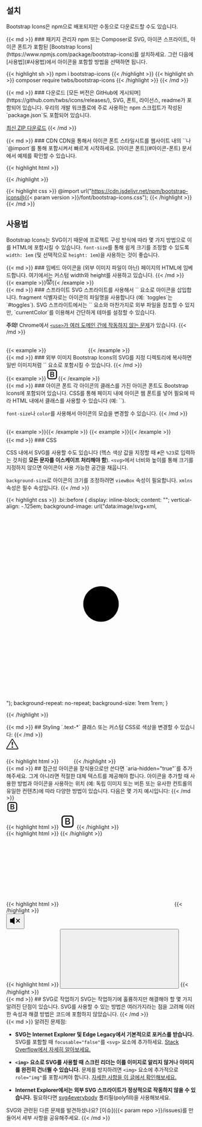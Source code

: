 ---
---

## 설치

Bootstrap Icons은 npm으로 배포되지만 수동으로 다운로드할 수도 있습니다.

<div class="row my-4">
  <div class="col-md-4">
{{< md >}}
### 패키지 관리자
npm 또는 Composer로 SVG, 아이콘 스프라이트, 아이콘 폰트가 포함된 [Bootstrap Icons](https://www.npmjs.com/package/bootstrap-icons)를 설치하세요. 그런 다음에 [사용법](#사용법)에서 아이콘을 포함할 방법을 선택하면 됩니다.

{{< highlight sh >}}
npm i bootstrap-icons
{{< /highlight >}}
{{< highlight sh >}}
composer require twbs/bootstrap-icons
{{< /highlight >}}
{{< /md >}}
  </div>
  <div class="col-md-4">
{{< md >}}
### 다운로드
[모든 버전은 GitHub에 게시되며](https://github.com/twbs/icons/releases/), SVG, 폰트, 라이선스, readme가 포함되어 있습니다. 우리의 개발 워크플로에 주로 사용하는 npm 스크립트가 작성된 `package.json`도 포함되어 있습니다.

<a class="btn btn-outline-primary" href="https://github.com/twbs/icons/releases/latest/">최신 ZIP 다운로드</a>
{{< /md >}}
  </div>
  <div class="col-md-4">
{{< md >}}
### CDN
CDN을 통해서 아이콘 폰트 스타일시트를 웹사이트 내의 `<head>`나 `@import`를 통해 포함시켜서 빠르게 시작하세요. [아이콘 폰트](#아이콘-폰트) 문서에서 예제를 확인할 수 있습니다.

{{< highlight html >}}
<link rel="stylesheet" href="https://cdn.jsdelivr.net/npm/bootstrap-icons@{{< param version >}}/font/bootstrap-icons.css">
{{< /highlight >}}

{{< highlight css >}}
@import url("https://cdn.jsdelivr.net/npm/bootstrap-icons@{{< param version >}}/font/bootstrap-icons.css");
{{< /highlight >}}
{{< /md >}}
  </div>
</div>

## 사용법

Bootstrap Icons는 SVG이기 때문에 프로젝트 구성 방식에 따라 몇 가지 방법으로 이를 HTML에 포함시킬 수 있습니다. `font-size`를 통해 쉽게 크기를 조정할 수 있도록 `width: 1em` (및 선택적으로 `height: 1em`)을 사용하는 것이 좋습니다.

<div class="row my-4">
  <div class="col-md-4">
{{< md >}}
### 임베드
아이콘을 (외부 이미지 파일이 아닌) 페이지의 HTML에 임베드합니다. 여기에서는 커스텀 width와 height를 사용하고 있습니다.
{{< /md >}}
  </div>
  <div class="col-md-8">
    {{< example >}}<svg xmlns="http://www.w3.org/2000/svg" width="16" height="16" fill="currentColor" class="bi bi-emoji-heart-eyes" viewBox="0 0 16 16"><path d="M8 15A7 7 0 1 1 8 1a7 7 0 0 1 0 14zm0 1A8 8 0 1 0 8 0a8 8 0 0 0 0 16z"/><path d="M11.315 10.014a.5.5 0 0 1 .548.736A4.498 4.498 0 0 1 7.965 13a4.498 4.498 0 0 1-3.898-2.25.5.5 0 0 1 .548-.736h.005l.017.005.067.015.252.055c.215.046.515.108.857.169.693.124 1.522.242 2.152.242.63 0 1.46-.118 2.152-.242a26.58 26.58 0 0 0 1.109-.224l.067-.015.017-.004.005-.002zM4.756 4.566c.763-1.424 4.02-.12.952 3.434-4.496-1.596-2.35-4.298-.952-3.434zm6.488 0c1.398-.864 3.544 1.838-.952 3.434-3.067-3.554.19-4.858.952-3.434z"/></svg>{{< /example >}}
  </div>
</div>

<div class="row my-4">
  <div class="col-md-4">
{{< md >}}
### 스프라이트
SVG 스프라이트를 사용해서 `<use>` 요소로 아이콘을 삽입합니다. fragment 식별자로는 아이콘의 파일명을 사용합니다 (예: `toggles`는 `#toggles`). SVG 스프라이트에서는 `<img>` 요소와 마찬가지로 외부 파일을 참조할 수 있지만, `currentColor`를 이용해서 간단하게 테마를 설정할 수 있습니다.

**주의!** Chrome에서 [`<use>`가 여러 도메인 간에 작동하지 않는 문제](https://bugs.chromium.org/p/chromium/issues/detail?id=470601)가 있습니다.
{{< /md >}}
  </div>
  <div class="col-md-8">
{{< example >}}
<svg class="bi" width="32" height="32" fill="currentColor">
  <use xlink:href="bootstrap-icons.svg#heart-fill"/>
</svg>
<svg class="bi" width="32" height="32" fill="currentColor">
  <use xlink:href="bootstrap-icons.svg#toggles"/>
</svg>
<svg class="bi" width="32" height="32" fill="currentColor">
  <use xlink:href="bootstrap-icons.svg#shop"/>
</svg>
{{< /example >}}
  </div>
</div>

<div class="row my-4">
  <div class="col-md-4">
{{< md >}}
### 외부 이미지
Bootstrap Icons의 SVG를 지정 디렉토리에 복사하면 일반 이미지처럼 `<img>` 요소로 포함시킬 수 있습니다.
{{< /md >}}
  </div>
  <div class="col-md-8">
    {{< example >}}<img src="/assets/img/bootstrap.svg" alt="Bootstrap" width="32" height="32">{{< /example >}}
  </div>
</div>

<div class="row my-4">
  <div class="col-md-4">
{{< md >}}
### 아이콘 폰트
각 아이콘의 클래스를 가진 아이콘 폰트도 Bootstrap Icons에 포함되어 있습니다. CSS를 통해 페이지 내에 아이콘 웹 폰트를 넣어 필요에 따라 HTML 내에서 클래스를 사용할 수 있습니다 (예: `<i class="bi-alarm-clock"></i>`).

`font-size`나 `color`를 사용해서 아이콘의 모습을 변경할 수 있습니다.
{{< /md >}}
  </div>
  <div class="col-md-8">
    {{< example >}}<i class="bi-alarm"></i>{{< /example >}}
    {{< example >}}<i class="bi-alarm" style="font-size: 2rem; color: cornflowerblue;"></i>{{< /example >}}
  </div>
</div>

<div class="row">
  <div class="col-md-4">
{{< md >}}
### CSS

CSS 내에서 SVG를 사용할 수도 있습니다 (헥스 색상 값을 지정할 때 `#`은 `%23`로 입력하는 것처럼 **모든 문자를 이스케이프 처리해야 함**). `<svg>`에서 너비와 높이를 통해 크기를 지정하지 않으면 아이콘이 사용 가능한 공간을 채웁니다.

`background-size`로 아이콘의 크기를 조정하려면 `viewBox` 속성이 필요합니다. `xmlns` 속성은 필수 속성입니다.
{{< /md >}}
  </div>
  <div class="col-md-8">
{{< highlight css >}}
.bi::before {
  display: inline-block;
  content: "";
  vertical-align: -.125em;
  background-image: url("data:image/svg+xml,<svg viewBox='0 0 16 16' fill='%23333' xmlns='http://www.w3.org/2000/svg'><path fill-rule='evenodd' d='M8 9.5a1.5 1.5 0 1 0 0-3 1.5 1.5 0 0 0 0 3z' clip-rule='evenodd'/></svg>");
  background-repeat: no-repeat;
  background-size: 1rem 1rem;
}

{{< /highlight >}}
  </div>
</div>

<div class="row my-4">
  <div class="col-md-4">
{{< md >}}
## Styling
`.text-*` 클래스 또는 커스텀 CSS로 색상을 변경할 수 있습니다:
{{< /md >}}
  </div>
  <div class="col-md-8">
    <div class="bd-example">
      <svg class="bi bi-exclamation-triangle text-success" width="32" height="32" fill="currentColor" viewBox="0 0 16 16" xmlns="http://www.w3.org/2000/svg">
        <path d="M7.938 2.016A.13.13 0 0 1 8.002 2a.13.13 0 0 1 .063.016.146.146 0 0 1 .054.057l6.857 11.667c.036.06.035.124.002.183a.163.163 0 0 1-.054.06.116.116 0 0 1-.066.017H1.146a.115.115 0 0 1-.066-.017.163.163 0 0 1-.054-.06.176.176 0 0 1 .002-.183L7.884 2.073a.147.147 0 0 1 .054-.057zm1.044-.45a1.13 1.13 0 0 0-1.96 0L.165 13.233c-.457.778.091 1.767.98 1.767h13.713c.889 0 1.438-.99.98-1.767L8.982 1.566z"/>
        <path d="M7.002 12a1 1 0 1 1 2 0 1 1 0 0 1-2 0zM7.1 5.995a.905.905 0 1 1 1.8 0l-.35 3.507a.552.552 0 0 1-1.1 0L7.1 5.995z"/>
      </svg>
    </div>
{{< highlight html >}}
<svg class="bi bi-exclamation-triangle text-success" width="32" height="32" fill="currentColor" viewBox="0 0 16 16" xmlns="http://www.w3.org/2000/svg">
  ...
</svg>
{{< /highlight >}}
  </div>
</div>

<div class="row my-4">
  <div class="col-md-4">
{{< md >}}
## 접근성
아이콘을 장식용으로만 쓴다면 `aria-hidden="true"`를 추가해주세요. 그게 아니라면 적절한 대체 텍스트를 제공해야 합니다. 아이콘을 추가할 때 사용한 방법과 아이콘을 사용하는 위치 (예: 독립 이미지 또는 버튼 또는 유사한 컨트롤의 유일한 컨텐츠)에 따라 다양한 방법이 있습니다. 다음은 몇 가지 예시입니다:
{{< /md >}}
  </div>
  <div class="col-md-8">
    <div class="bd-example">
      <img src="/assets/img/bootstrap.svg" alt="Bootstrap" width="32" height="32">
    </div>
{{< highlight html >}}
<!-- alt="..." on <img> element -->
<img src="/assets/img/bootstrap.svg" alt="Bootstrap" ...>
{{< /highlight >}}
    <div class="bd-example">
      <i class="bi-github" role="img" style="font-size: 2em" aria-label="GitHub"></i>
    </div>
{{< highlight html >}}
<i class="bi-github" role="img" aria-label="GitHub"></i>
{{< /highlight >}}
    <div class="bd-example">
      <svg class="bi" width="32" height="32" fill="currentColor" role="img" aria-label="Tools">
        <use xlink:href="bootstrap-icons.svg#tools"/>
      </svg>
    </div>
{{< highlight html >}}
<svg class="bi" ... role="img" aria-label="Tools">
  <use xlink:href="bootstrap-icons.svg#tools"/>
</svg>
{{< /highlight >}}
    <div class="bd-example">
      <button type="button" class="btn btn-primary" aria-label="Mute">
        <svg class="bi bi-volume-mute-fill" width="32" height="32" viewBox="0 0 16 16" fill="currentColor" xmlns="http://www.w3.org/2000/svg" aria-hidden="true"><path d="M6.717 3.55A.5.5 0 017 4v8a.5.5 0 01-.812.39L3.825 10.5H1.5A.5.5 0 011 10V6a.5.5 0 01.5-.5h2.325l2.363-1.89a.5.5 0 01.529-.06zm7.137 2.096a.5.5 0 010 .708L12.207 8l1.647 1.646a.5.5 0 01-.708.708L11.5 8.707l-1.646 1.647a.5.5 0 01-.708-.708L10.793 8 9.146 6.354a.5.5 0 11.708-.708L11.5 7.293l1.646-1.647a.5.5 0 01.708 0z"></path></svg>
      </button>
    </div>
{{< highlight html >}}
<!-- aria-label="..." on the control -->
<button ... aria-label="Mute">
  <svg class="bi bi-volume-mute-fill" aria-hidden="true" ...>
  ...
  </svg>
</button>
{{< /highlight >}}
  </div>
</div>

<div class="row my-4">
  <div class="col-md-4">
{{< md >}}
## SVG로 작업하기
SVG는 작업하기에 훌륭하지만 해결해야 할 몇 가지 알려진 단점이 있습니다. SVG를 사용할 수 있는 방법은 여러가지라는 점을 고려해 이러한 속성과 해결 방법은 코드에 포함하지 않았습니다.
{{< /md >}}
  </div>
  <div class="col-md-8">
{{< md >}}
알려진 문제점:

- **SVG는 Internet Explorer 및 Edge Legacy에서 기본적으로 포커스를 받습니다.** SVG를 포함할 때 `focusable="false"`를 `<svg>` 요소에 추가하세요. [Stack Overflow에서 자세히 알아보세요.](https://stackoverflow.com/questions/18646111/disable-onfocus-event-for-svg-element)

- **`<img>` 요소로 SVG를 사용할 때 스크린 리더는 이를 이미지로 알리지 않거나 이미지를 완전히 건너뛸 수 있습니다.** 문제를 방지하려면 `<img>` 요소에 추가적으로 `role="img"`를 포함시켜야 합니다. [자세한 사항을 이 글에서 확인해보세요.](https://simplyaccessible.com/article/7-solutions-svgs/#acc-heading-2)

- **Internet Explorer에서는 외부 SVG 스프라이트가 정상적으로 작동하지 않을 수 있습니다.** 필요하다면 [svg4everybody](https://github.com/jonathantneal/svg4everybody) 폴리필(polyfill)을 사용해보세요.

SVG와 관련된 다른 문제를 발견하셨나요? [이슈]({{< param repo >}}/issues)를 만들어서 세부 사항을 공유해주세요.
{{< /md >}}
  </div>
</div>
